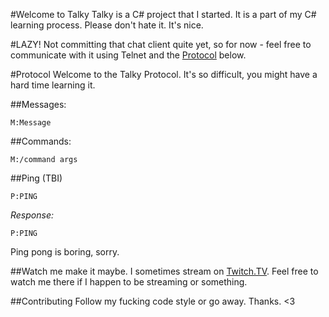 #Welcome to Talky
Talky is a C# project that I started. It is a part of my C# learning process.
Please don't hate it. It's nice.

#LAZY!
Not committing that chat client quite yet, so for now - feel free to communicate with it
using Telnet and the [Protocol](#protocol) below.

#Protocol
Welcome to the Talky Protocol. It's so difficult, you might have a hard time learning it.

##Messages:

```
M:Message
```

##Commands:

```
M:/command args
```

##Ping (TBI)

```
P:PING
```

*Response:*

```
P:PING
```

Ping pong is boring, sorry.

##Watch me make it maybe.
I sometimes stream on [Twitch.TV](https://twitch.tv/sysvoid). Feel free to watch me there if I happen to be streaming or something.

##Contributing
Follow my fucking code style or go away. Thanks. <3

